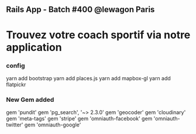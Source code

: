 ## Rails App - Batch #400 @lewagon Paris

# Trouvez votre coach sportif via notre application


### config
yarn add bootstrap
yarn add places.js
yarn add mapbox-gl
yarn add flatpickr


### New Gem added
gem 'pundit'
gem 'pg_search', '~> 2.3.0'
gem 'geocoder'
gem 'cloudinary'
gem 'meta-tags'
gem 'stripe'
gem 'omniauth-facebook'
gem 'omniauth-twitter'
gem 'omniauth-google'
